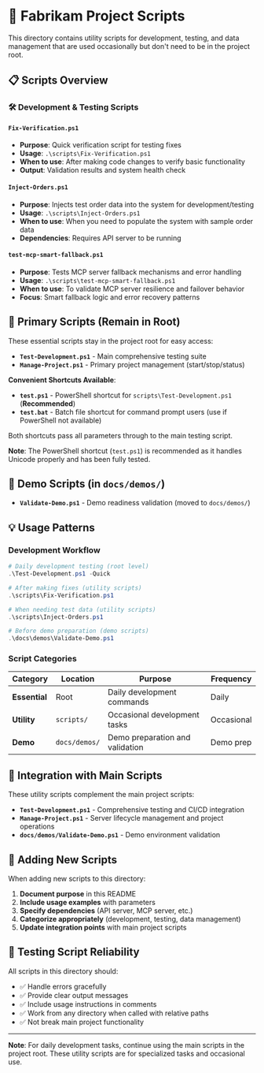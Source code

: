 # 🔧 Fabrikam Project Scripts

This directory contains utility scripts for development, testing, and data management that are used occasionally but don't need to be in the project root.

## 📋 Scripts Overview

### 🛠️ **Development & Testing Scripts**

#### **`Fix-Verification.ps1`**
- **Purpose**: Quick verification script for testing fixes
- **Usage**: `.\scripts\Fix-Verification.ps1`
- **When to use**: After making code changes to verify basic functionality
- **Output**: Validation results and system health check

#### **`Inject-Orders.ps1`**
- **Purpose**: Injects test order data into the system for development/testing
- **Usage**: `.\scripts\Inject-Orders.ps1`
- **When to use**: When you need to populate the system with sample order data
- **Dependencies**: Requires API server to be running

#### **`test-mcp-smart-fallback.ps1`**
- **Purpose**: Tests MCP server fallback mechanisms and error handling
- **Usage**: `.\scripts\test-mcp-smart-fallback.ps1`
- **When to use**: To validate MCP server resilience and failover behavior
- **Focus**: Smart fallback logic and error recovery patterns

## 🚀 **Primary Scripts (Remain in Root)**

These essential scripts stay in the project root for easy access:

- **`Test-Development.ps1`** - Main comprehensive testing suite
- **`Manage-Project.ps1`** - Primary project management (start/stop/status)

**Convenient Shortcuts Available**:
- **`test.ps1`** - PowerShell shortcut for `scripts\Test-Development.ps1` (**Recommended**)
- **`test.bat`** - Batch file shortcut for command prompt users (use if PowerShell not available)

Both shortcuts pass all parameters through to the main testing script.

**Note**: The PowerShell shortcut (`test.ps1`) is recommended as it handles Unicode properly and has been fully tested.

## 📁 **Demo Scripts (in `docs/demos/`)**

- **`Validate-Demo.ps1`** - Demo readiness validation (moved to `docs/demos/`)

## 💡 **Usage Patterns**

### **Development Workflow**
```powershell
# Daily development testing (root level)
.\Test-Development.ps1 -Quick

# After making fixes (utility scripts)
.\scripts\Fix-Verification.ps1

# When needing test data (utility scripts)
.\scripts\Inject-Orders.ps1

# Before demo preparation (demo scripts)
.\docs\demos\Validate-Demo.ps1
```

### **Script Categories**

| **Category** | **Location** | **Purpose** | **Frequency** |
|--------------|--------------|-------------|---------------|
| **Essential** | Root | Daily development commands | Daily |
| **Utility** | `scripts/` | Occasional development tasks | Occasional |
| **Demo** | `docs/demos/` | Demo preparation and validation | Demo prep |

## 🔗 **Integration with Main Scripts**

These utility scripts complement the main project scripts:

- **`Test-Development.ps1`** - Comprehensive testing and CI/CD integration
- **`Manage-Project.ps1`** - Server lifecycle management and project operations
- **`docs/demos/Validate-Demo.ps1`** - Demo environment validation

## 📝 **Adding New Scripts**

When adding new scripts to this directory:

1. **Document purpose** in this README
2. **Include usage examples** with parameters
3. **Specify dependencies** (API server, MCP server, etc.)
4. **Categorize appropriately** (development, testing, data management)
5. **Update integration points** with main project scripts

## 🧪 **Testing Script Reliability**

All scripts in this directory should:
- ✅ Handle errors gracefully
- ✅ Provide clear output messages
- ✅ Include usage instructions in comments
- ✅ Work from any directory when called with relative paths
- ✅ Not break main project functionality

---

**Note**: For daily development tasks, continue using the main scripts in the project root. These utility scripts are for specialized tasks and occasional use.
